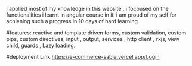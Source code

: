 i applied most of my knowledge in this website .
i focoused on the functionalities i learnt in angular course in iti
i am proud of my self for achiening such a progress in 10 days of hard learning 

#features:
reactive and template driven forms,
custom validation,
custom pips,
custom directives, 
input , output, 
services , 
http client , 
rxjs, 
view child, 
guards , 
Lazy loading.

#deployment Link
https://e-commerce-sable.vercel.app/Login
